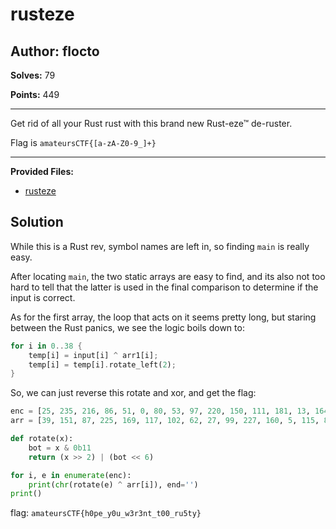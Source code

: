 # rusteze

## Author: flocto

**Solves:** 79

**Points:** 449

---

Get rid of all your Rust rust with this brand new Rust-eze™ de-ruster.

Flag is `amateursCTF{[a-zA-Z0-9_]+}`

---

**Provided Files:**

- [rusteze](./rusteze)

## Solution

While this is a Rust rev, symbol names are left in, so finding `main` is really easy. 

After locating `main`, the two static arrays are easy to find, and its also not too hard to tell that the latter is used in the final comparison to determine if the input is correct.

As for the first array, the loop that acts on it seems pretty long, but staring between the Rust panics, we see the logic boils down to:
```rust
for i in 0..38 {
    temp[i] = input[i] ^ arr1[i];
    temp[i] = temp[i].rotate_left(2);
}
```

So, we can just reverse this rotate and xor, and get the flag:
```py
enc = [25, 235, 216, 86, 51, 0, 80, 53, 97, 220, 150, 111, 181, 13, 164, 122, 85, 232, 254, 86, 151, 222, 157, 175, 212, 71, 175, 193, 194, 106, 90, 172, 177, 162, 138, 89, 82, 226]
arr = [39, 151, 87, 225, 169, 117, 102, 62, 27, 99, 227, 160, 5, 115, 89, 251, 10, 67, 143, 224, 186, 192, 84, 153, 6, 191, 159, 47, 196, 170, 166, 116, 30, 221, 151, 34, 237, 197]

def rotate(x):
    bot = x & 0b11
    return (x >> 2) | (bot << 6)

for i, e in enumerate(enc):
    print(chr(rotate(e) ^ arr[i]), end='')
print()
```

flag: `amateursCTF{h0pe_y0u_w3r3nt_t00_ru5ty}`